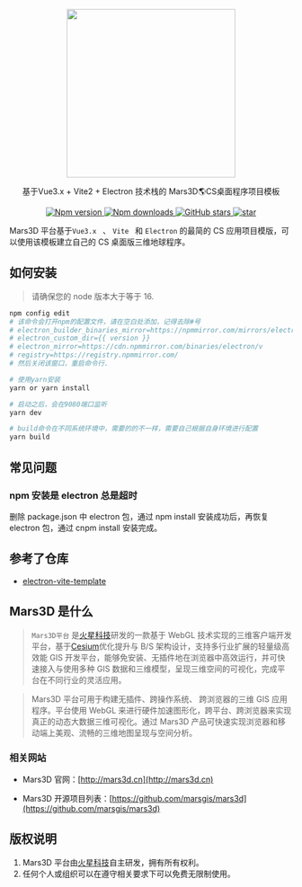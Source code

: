 <p align="center">
<img src="//mars3d.cn/logo.png" width="300px" />
</p>

<p align="center">基于Vue3.x + Vite2 + Electron 技术栈的 Mars3D🌎CS桌面程序项目模板</p>

<p align="center">
  <a target="_black" href="https://www.npmjs.com/package/mars3d">
    <img alt="Npm version" src="https://img.shields.io/npm/v/mars3d.svg?style=flat&logo=npm&label=版本号" />
  </a>
  <a target="_black" href="https://www.npmjs.com/package/mars3d">
    <img alt="Npm downloads" src="https://img.shields.io/npm/dt/mars3d?style=flat&logo=npm&label=下载量" />
  </a>
  <a target="_black" href="https://github.com/marsgis/mars3d">
    <img alt="GitHub stars" src="https://img.shields.io/github/stars/marsgis/mars3d?style=flat&logo=github" />
  </a>
  <a target="_black" href="https://gitee.com/marsgis/mars3d">
    <img src="https://gitee.com/marsgis/mars3d/badge/star.svg?theme=dark" alt="star" />
  </a>
</p>


Mars3D 平台基于`Vue3.x ` 、 `Vite ` 和 `Electron` 的最简的 CS 应用项目模版，可以使用该模板建立自己的 CS 桌面版三维地球程序。

## 如何安装

> 请确保您的 node 版本大于等于 16.

```bash
npm config edit
# 该命令会打开npm的配置文件，请在空白处添加，记得去除#号
# electron_builder_binaries_mirror=https://npmmirror.com/mirrors/electron-builder-binaries/
# electron_custom_dir={{ version }}
# electron_mirror=https://cdn.npmmirror.com/binaries/electron/v
# registry=https://registry.npmmirror.com/
# 然后关闭该窗口，重启命令行.

# 使用yarn安装
yarn or yarn install

# 启动之后，会在9080端口监听
yarn dev

# build命令在不同系统环境中，需要的的不一样，需要自己根据自身环境进行配置
yarn build

```

## 常见问题

### npm 安装是 electron 总是超时

删除 package.json 中 electron 包，通过 npm install 安装成功后，再恢复 electron 包，通过 cnpm install 安装完成。




## 参考了仓库
- [electron-vite-template](https://gitee.com/Zh-Sky/electron-vite-template)








## Mars3D 是什么

> `Mars3D平台` 是[火星科技](http://marsgis.cn/)研发的一款基于 WebGL 技术实现的三维客户端开发平台，基于[Cesium](https://cesium.com/cesiumjs/)优化提升与 B/S 架构设计，支持多行业扩展的轻量级高效能 GIS 开发平台，能够免安装、无插件地在浏览器中高效运行，并可快速接入与使用多种 GIS 数据和三维模型，呈现三维空间的可视化，完成平台在不同行业的灵活应用。

> Mars3D 平台可用于构建无插件、跨操作系统、 跨浏览器的三维 GIS 应用程序。平台使用 WebGL 来进行硬件加速图形化，跨平台、跨浏览器来实现真正的动态大数据三维可视化。通过 Mars3D 产品可快速实现浏览器和移动端上美观、流畅的三维地图呈现与空间分析。

### 相关网站

- Mars3D 官网：[http://mars3d.cn](http://mars3d.cn)

- Mars3D 开源项目列表：[https://github.com/marsgis/mars3d](https://github.com/marsgis/mars3d)

## 版权说明

1. Mars3D 平台由[火星科技](http://marsgis.cn/)自主研发，拥有所有权利。
2. 任何个人或组织可以在遵守相关要求下可以免费无限制使用。
